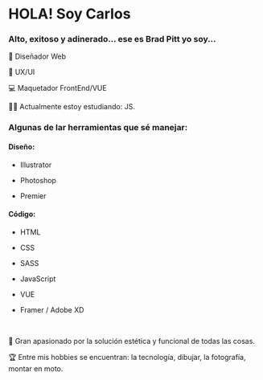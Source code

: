 
<h1>HOLA! Soy Carlos</h1>

<h3>Alto, exitoso y adinerado... ese es Brad Pitt yo soy...</h3>

🎨 Diseñador Web

📱 UX/UI

💻 Maquetador FrontEnd/VUE

💪🏼 Actualmente estoy estudiando: JS.


<h3> Algunas de lar herramientas que sé manejar: </h3>

<h4> Diseño: </h4>

- Illustrator
 
- Photoshop

- Premier


<h4> Código: </h4>

- HTML

- CSS

- SASS

- JavaScript

- VUE

- Framer / Adobe XD

<br>

🔎 Gran apasionado por la solución estética y funcional de todas las cosas.

🏆 Entre mis hobbies se encuentran: la tecnología, dibujar, la fotografía, montar en moto.

